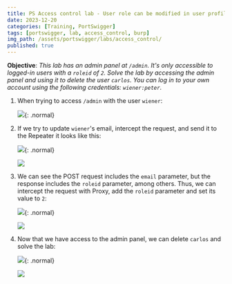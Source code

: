 ```yaml
---
title: PS Access control lab - User role can be modified in user profile
date: 2023-12-20
categories: [Training, PortSwigger]
tags: [portswigger, lab, access_control, burp]
img_path: /assets/portswigger/labs/access_control/
published: true
---
```


**Objective**: _This lab has an admin panel at `/admin`. It's only accessible to logged-in users with a `roleid` of `2`. Solve the lab by accessing the admin panel and using it to delete the user `carlos`. You can log in to your own account using the following credentials: `wiener:peter`._

1. When trying to access `/admin` with the user `wiener`:

    ![](lab1_error.png){: .normal}

2. If we try to update `wiener`'s email, intercept the request, and send it to the Repeater it looks like this:

    ![](lab1_email_update.png){: .normal}

    ![](lab1_email_update_request.png)

3. We can see the POST request includes the `email` parameter, but the response includes the `roleid` parameter, among others. Thus, we can intercept the request with Proxy, add the `roleid` parameter and set its value to `2`:

    ![](lab1_email_update_intercept.png){: .normal}

    ![](lab1_admin_panel.png)

4. Now that we have access to the admin panel, we can delete `carlos` and solve the lab:

    ![](lab1_carlos_delete.png){: .normal}

    ![](lab1_solved.png)